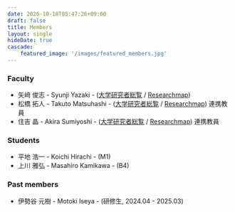 ```yaml
---
date: 2026-10-18T05:47:26+09:00
draft: false
title: Members
layout: single
hideDate: true
cascade:
    featured_image: '/images/featured_members.jpg'
---
```


### Faculty

- 矢﨑 俊志 - Syunji Yazaki - ([大学研究者総覧](https://researchers.uec.ac.jp/search/detail?systemId=66331fd1bcf826a4520e17560c007669) / [Researchmap](https://researchmap.jp/syunji))
- 松橋 拓人 - Takuto Matsuhashi - ([大学研究者総覧](https://researchers.uec.ac.jp/search/detail.html?systemId=9e095cf9d98f99c1520e17560c007669) / [Researchmap](https://researchmap.jp/takutomatsuhashi)) 連携教員
- 住吉 晶 - Akira Sumiyoshi - ([大学研究者総覧](https://researchers.uec.ac.jp/search/detail.html?systemId=7805e94246720c08520e17560c007669) / [Researchmap](https://researchmap.jp/bQxBPqUYiITCyXORSmlK)) 連携教員


### Students

- 平地 浩一 - Koichi Hirachi - (M1)
- 上川 雅弘 - Masahiro Kamikawa - (B4)

<!-- ### Researchers -->

### Past members

- 伊勢谷 元樹 - Motoki Iseya - (研修生, 2024.04 - 2025.03)
